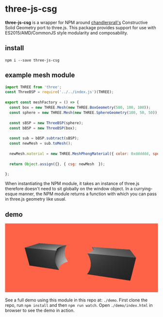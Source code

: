 # three-js-csg

**three-js-csg** is a wrapper for NPM around [chandlerprall's](https://github.com/chandlerprall/ThreeCSG) Constructive Solid Geometry port to three.js. This package provides support for use with ES2015/AMD/CommonJS style modularity and composability.

## install

`npm i --save three-js-csg`

## example mesh module

```js
import THREE from 'three';
const ThreeBSP = require('../../index.js')(THREE);

export const meshFactory = () => {
  const box = new THREE.Mesh(new THREE.BoxGeometry(500, 100, 100));
  const sphere = new THREE.Mesh(new THREE.SphereGeometry(100, 50, 50));

  const sBSP = new ThreeBSP(sphere);
  const bBSP = new ThreeBSP(box);

  const sub = bBSP.subtract(sBSP);
  const newMesh = sub.toMesh();

  newMesh.material = new THREE.MeshPhongMaterial({ color: 0xdddddd, specular: 0x1a1a1a, shininess: 30, shading: THREE.FlatShading  });

  return Object.assign({}, { csg: newMesh  });

};
```
When instantiating the NPM module, it takes an instance of three.js therefore doesn't need to sit globally on the window object. In a currying-esque manner, the NPM module returns a function with which you can pass in three.js geometry like usual.

## demo

![three-js-csg](./demo.png)

See a full demo using this module in this repo at: `./demo`. First clone the repo, run `npm install` and then `npm run watch`. Open `./demo/index.html` in browser to see the demo in action.